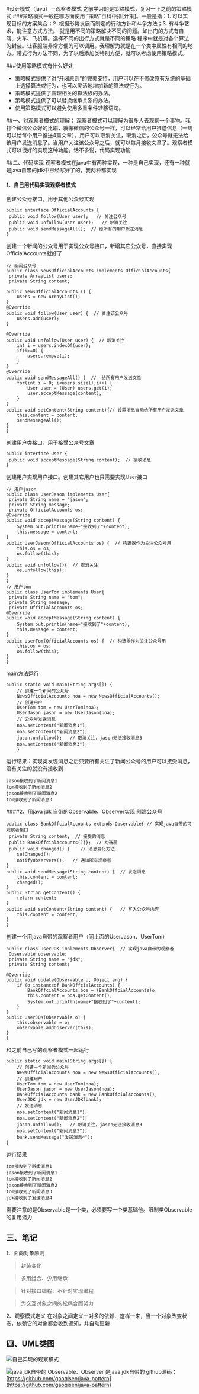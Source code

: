 #设计模式（java）－观察者模式
之前学习的是策略模式，复习一下之前的策略模式
###策略模式一般在哪方面使用
“策略”百科中指[计策]。一般是指：1\. 可以实现目标的方案集合；2\. 根据形势发展而制定的行动方针和斗争方法；3\. 有斗争艺术，能注意方式方法。
就是用不同的策略解决不同的问题。如出门的方式有自驾、火车、飞机等。选择不同的出行方式就是不同的策略
程序中就是对各个算法的封装。让客服端非常方便的可以调用。我理解为就是在一个类中属性有相同的地方。带式行为方法不同，为了以后添加类特别方便，就可以考虑使用策略模式。

###使用策略模式有什么好处
- 策略模式提供了对“开闭原则”的完美支持，用户可以在不修改原有系统的基础上选择算法或行为，也可以灵活地增加新的算法或行为。
- 策略模式提供了管理相关的算法族的办法。
- 策略模式提供了可以替换继承关系的办法。
- 使用策略模式可以避免使用多重条件转移语句。

##一、对观察者模式的理解：
  观察者模式可以理解为很多人去观察一个事物。我打个微信公众好的比喻，就像微信的公众号一样，可以经常给用户推送信息（一周可以给每个用户推送4篇文章）。用户可以取消关注，取消之后，公众号就无法给该用户发送消息了。当用户关注该公众号之后，就可以每月接收文章了。观察者模式可以很好的实现这种功能。话不多说，代码实现功能


##二、代码实现
观察者模式在java中有两种实现，一种是自己实现，还有一种就是java自带的jdk中已经写好了的，我两种都实现
#### 1、自己用代码实现观察者模式
创建公众号接口，用于其他公众号实现
    
    public interface OfficialAccounts {
	 public void follow(User user);   // 关注公众号
	 public void unfollow(User user);	// 取消关注
	 public void sendMessageAll();  // 给所有的用户发送消息
    }     
创建一个新闻的公众号用于实现公众号接口，新增其它公众号，直接实现OfficialAccounts就好了

    // 新闻公众号
    public class NewsOfficialAccounts implements OfficialAccounts{
	 private ArrayList users;
	 private String content;
	
	public NewsOfficialAccounts () {
		users = new ArrayList();
	}
	@Override
	public void follow(User user) {  // 关注该公众号
		users.add(user);
	}

	@Override
	public void unfollow(User user) {  // 取消关注
		int i = users.indexOf(user);
		if(i>=0) {
			users.remove(i);
		}
	}
	@Override
	public void sendMessageAll() {  //  给所有用户发送文章
		for(int i = 0; i<users.size();i++) {
			User user = (User) users.get(i);
			user.acceptMessage(content);
		}
	}
	public void setContent(String content){// 设置消息自动给所有用户发送文章
		this.content = content;
		sendMessageAll();
	}
    }

创建用户类接口，用于接受公众号文章

    public interface User {
 	 public void acceptMessage(String content);  // 接收消息
    }
创建用户实现用户接口。创建其它用户也只需要实现User接口

    // 用户jason
    public class UserJason implements User{
	 private String name = "jason";
	 private String message;
	 private OfficialAccounts os;
	@Override
	public void acceptMessage(String content) {
		System.out.println(name+"接收到了"+content);
		this.message = content;
	}
	public UserJason(OfficialAccounts os) {  // 构造器作为关注公众号用
		this.os = os;
		os.follow(this);
	}
	public void unfollow(){  // 取消关注
		os.unfollow(this);
	}
    }
    // 用户tom
    public class UserTom implements User{
	 private String name = "tom";
	 private String message;
	 private OfficialAccounts os;
	@Override
	public void acceptMessage(String content) {
		System.out.println(name+"接收到了"+content);
		this.message = content;
	}
	public UserTom(OfficialAccounts os) {  // 构造器作为关注公众号用
		this.os = os;
		os.follow(this);
	}
    }
main方法运行

    public static void main(String args[]) {
		// 创建一个新闻的公众号
		NewsOfficialAccounts noa = new NewsOfficialAccounts();
		// 创建用户
		UserTom tom = new UserTom(noa);
		UserJason jason = new UserJason(noa);
		// 公众号发送消息
		noa.setContent("新闻消息1");
		noa.setContent("新闻消息2");
		jason.unfollow();   // 取消关注，jason无法接收消息3
		noa.setContent("新闻消息3");
	    }

运行结果：实现类发现消息之后只要所有关注了新闻公众号的用户可以接受消息，没有关注的就没有接收到

    jason接收到了新闻消息1
    tom接收到了新闻消息2
    jason接收到了新闻消息2
    tom接收到了新闻消息3
####2、用java jdk 自带的Observable、Observer实现
创建公众号

    public class BankOffcialAccounts extends Observable{ // 实现java自带的可观察者接口
 	 private String content;  // 接受的消息
	 public BankOffcialAccounts(){};  // 构造器
	 public void changed() {    // 消息变化方法
		setChanged();
		notifyObservers();   // 通知所有观察者
	}
	public void sendMessage(String content) {  // 发送消息
		this.content = content;
		changed();
	}
	public String getContent() {
		return content;
	}
	public void setContent(String content) {   // 写入公众号内容
		this.content = content;
	}	
    } 
创建一个用java自带的观察者用户（同上面的UserJason、UserTom）

    public class UserJDK implements Observer{  // 实现java自带的观察者
	 Observable observable;
	 private String name = "jdk";
	 private String content;

	@Override
	public void update(Observable o, Object arg) {
		if (o instanceof BankOffcialAccounts) {
			BankOffcialAccounts boa = (BankOffcialAccounts)o;
			this.content = boa.getContent();
			System.out.println(name+"接收到了"+content);
		}
	}
	public UserJDK(Observable o) {
		this.observable = o;
		observable.addObserver(this);
	}	
    }
和之前自己写的观察者模式一起运行

    public static void main(String args[]) {
		// 创建一个新闻的公众号
		NewsOfficialAccounts noa = new NewsOfficialAccounts();
		// 创建用户
		UserTom tom = new UserTom(noa);
		UserJason jason = new UserJason(noa);
		BankOffcialAccounts bank = new BankOffcialAccounts();
		UserJDK jdk = new UserJDK(bank);
		// 发送消息
		noa.setContent("新闻消息1");
		noa.setContent("新闻消息2");
		jason.unfollow();   // 取消关注，jason无法接收消息3
		noa.setContent("新闻消息3");
		bank.sendMessage("发送消息4");
	}

运行结果

    tom接收到了新闻消息1
    jason接收到了新闻消息1
    tom接收到了新闻消息2
    jason接收到了新闻消息2
    tom接收到了新闻消息3
    jdk接收到了发送消息4
需要注意的是Observable是一个类，必须要写一个类基础他。限制类Observable的复用潜力

## 三、笔记
1、面向对象原则
> 封装变化

>多用组合、少用继承

>针对接口编程、不针对实现编程

>为交互对象之间的松耦合而努力

2、观察模式定义
在对象之间定义一对多的依赖、这样一来，当一个对象改变状态，依赖它的对象都会收到通知，并自动更新

## 四、UML类图

![自己实现的观察模式](https://upload-images.jianshu.io/upload_images/7172355-d7da88a3cf293893.png?imageMogr2/auto-orient/strip%7CimageView2/2/w/1240)

![java jdk自带的](https://upload-images.jianshu.io/upload_images/7172355-0d648cd23685d4a3.png?imageMogr2/auto-orient/strip%7CimageView2/2/w/1240)
Observable、Observer 是java jdk自带的
github源码：[https://github.com/gaoqisen/java-pattern](https://github.com/gaoqisen/java-pattern)
